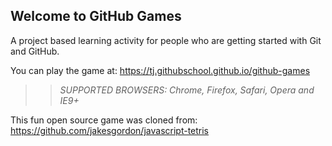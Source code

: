 ## Welcome to GitHub Games

A project based learning activity for people who are getting started with Git and GitHub.

You can play the game at: 
https://tj.githubschool.github.io/github-games

>> _*SUPPORTED BROWSERS*: Chrome, Firefox, Safari, Opera and IE9+_

This fun open source game was cloned from: https://github.com/jakesgordon/javascript-tetris


